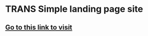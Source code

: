 # TRANS Simple landing page site

<h2><a href="https://bahenty.github.io/Trans/">Go to this link to visit</a></h2>
